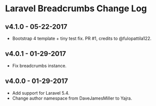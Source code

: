 # Laravel Breadcrumbs Change Log

## v4.1.0 - 05-22-2017
- Bootstrap 4 template + tiny test fix. PR #1, credits to @fulopattila122.

## v4.0.1 - 01-29-2017
- Fix breadcrumbs instance.

## v4.0.0 - 01-29-2017
- Add support for Laravel 5.4.
- Change author namespace from DaveJamesMiller to Yajra.
